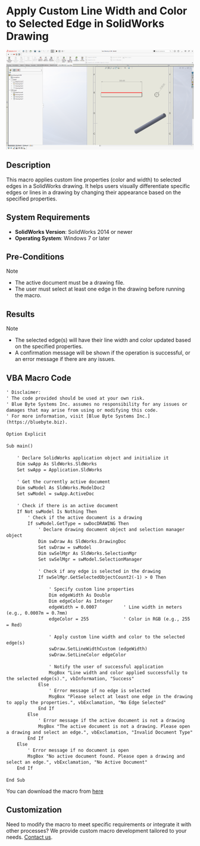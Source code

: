 # Apply Custom Line Width and Color to Selected Edge in SolidWorks Drawing
<img src="../images/Format_Line_Automatically.png" alt="Description of image" width="600" style="display: block; margin: 0 auto;">

## Description
This macro applies custom line properties (color and width) to selected edges in a SolidWorks drawing. It helps users visually differentiate specific edges or lines in a drawing by changing their appearance based on the specified properties.

## System Requirements
- **SolidWorks Version**: SolidWorks 2014 or newer
- **Operating System**: Windows 7 or later

## Pre-Conditions
> [!NOTE]
> - The active document must be a drawing file.
> - The user must select at least one edge in the drawing before running the macro.

## Results
> [!NOTE]
> - The selected edge(s) will have their line width and color updated based on the specified properties.
> - A confirmation message will be shown if the operation is successful, or an error message if there are any issues.

## VBA Macro Code

```vbnet
' Disclaimer:
' The code provided should be used at your own risk.  
' Blue Byte Systems Inc. assumes no responsibility for any issues or damages that may arise from using or modifying this code.  
' For more information, visit [Blue Byte Systems Inc.](https://bluebyte.biz).

Option Explicit

Sub main()

    ' Declare SolidWorks application object and initialize it
    Dim swApp As SldWorks.SldWorks
    Set swApp = Application.SldWorks
    
    ' Get the currently active document
    Dim swModel As SldWorks.ModelDoc2
    Set swModel = swApp.ActiveDoc

    ' Check if there is an active document
    If Not swModel Is Nothing Then
        ' Check if the active document is a drawing
        If swModel.GetType = swDocDRAWING Then
            ' Declare drawing document object and selection manager object
            Dim swDraw As SldWorks.DrawingDoc
            Set swDraw = swModel
            Dim swSelMgr As SldWorks.SelectionMgr
            Set swSelMgr = swModel.SelectionManager

            ' Check if any edge is selected in the drawing
            If swSelMgr.GetSelectedObjectCount2(-1) > 0 Then
                
                ' Specify custom line properties
                Dim edgeWidth As Double
                Dim edgeColor As Integer
                edgeWidth = 0.0007          ' Line width in meters (e.g., 0.0007m = 0.7mm)
                edgeColor = 255             ' Color in RGB (e.g., 255 = Red)

                ' Apply custom line width and color to the selected edge(s)
                swDraw.SetLineWidthCustom (edgeWidth)
                swDraw.SetLineColor edgeColor

                ' Notify the user of successful application
                MsgBox "Line width and color applied successfully to the selected edge(s).", vbInformation, "Success"
            Else
                ' Error message if no edge is selected
                MsgBox "Please select at least one edge in the drawing to apply the properties.", vbExclamation, "No Edge Selected"
            End If
        Else
            ' Error message if the active document is not a drawing
            MsgBox "The active document is not a drawing. Please open a drawing and select an edge.", vbExclamation, "Invalid Document Type"
        End If
    Else
        ' Error message if no document is open
        MsgBox "No active document found. Please open a drawing and select an edge.", vbExclamation, "No Active Document"
    End If

End Sub
```
You can download the macro from [here](../images/Format_Line_Automatically.swp.swp)
## Customization
Need to modify the macro to meet specific requirements or integrate it with other processes? We provide custom macro development tailored to your needs. [Contact us](https://bluebyte.biz/contact).